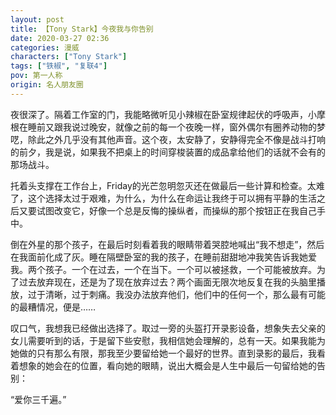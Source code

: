 ```yaml
---
layout: post
title: 【Tony Stark】今夜我与你告别
date: 2020-03-27 02:36
categories: 漫威
characters: ["Tony Stark"]
tags: ["铁椒", "复联4"]
pov: 第一人称
origin: 名人朋友圈
---
```


夜很深了。隔着工作室的门，我能略微听见小辣椒在卧室规律起伏的呼吸声，小摩根在睡前又跟我说过晚安，就像之前的每一个夜晚一样，窗外偶尔有圈养动物的梦呓，除此之外几乎没有其他声音。这个夜，太安静了，安静得完全不像是战斗打响的前夕，我是说，如果我不把桌上的时间穿梭装置的成品拿给他们的话就不会有的那场战斗。

托着头支撑在工作台上，Friday的光芒忽明忽灭还在做最后一些计算和检查。太难了，这个选择太过于艰难，为什么，为什么在命运让我终于可以拥有平静的生活之后又要试图改变它，好像一个总是反悔的操纵者，而操纵的那个按钮正在我自己手中。

倒在外星的那个孩子，在最后时刻看着我的眼睛带着哭腔地喊出“我不想走”，然后在我面前化成了灰。睡在隔壁卧室的我的孩子，在睡前甜甜地冲我笑告诉我她爱我。两个孩子。一个在过去，一个在当下。一个可以被拯救，一个可能被放弃。为了过去放弃现在，还是为了现在放弃过去？两个画面无限次地反复在我的头脑里播放，过于清晰，过于刺痛。我没办法放弃他们，他们中的任何一个，那么最有可能的最糟情况，便是……

叹口气，我想我已经做出选择了。取过一旁的头盔打开录影设备，想象失去父亲的女儿需要听到的话，于是留下些安慰，我相信她会理解的，总有一天。如果我能为她做的只有那么有限，那我至少要留给她一个最好的世界。直到录影的最后，我看着想象的她会在的位置，看向她的眼睛，说出大概会是人生中最后一句留给她的告别：

“爱你三千遍。”
